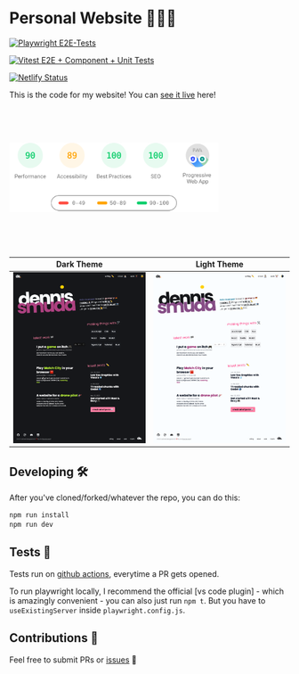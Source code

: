 # Personal Website 👨🏻‍💻

[![Playwright E2E-Tests](https://github.com/DennisSmuda/dennissmuda-website/actions/workflows/playwright.yml/badge.svg?branch=master)](https://github.com/DennisSmuda/dennissmuda-website/actions/workflows/playwright.yml)

[![Vitest E2E + Component + Unit Tests](https://github.com/DennisSmuda/dennissmuda-website/actions/workflows/vitest.yml/badge.svg?branch=master)](https://github.com/DennisSmuda/dennissmuda-website/actions/workflows/vitest.yml)

[![Netlify Status](https://api.netlify.com/api/v1/badges/5487d096-f9f1-496e-8ae4-613220817b9a/deploy-status)](https://app.netlify.com/sites/dennissmuda/deploys)

This is the code for my website! You can [see it live](https://dennissmuda.com/) here!

<p align="left" style="padding: 4rem 8rem 4rem 0;">
<img style="float:middle" width="auto" alt="PAGESPEED" src="./public/pagespeed.svg">
</p>

| Dark Theme                                | Light Theme                     |
| ----------------------------------------- | ------------------------------- |
| ![screenshot dark](./public/screenshot-dark.png) | ![screenshot](./public/screenshot.png) |

## Developing 🛠

After you've cloned/forked/whatever the repo, you can do this:

```bash
npm run install
npm run dev
```

## Tests 🧪

Tests run on [github actions](https://github.com/DennisSmuda/dennissmuda-website/actions), everytime a PR gets opened.

To run playwright locally, I recommend the official [vs code plugin] - which is amazingly convenient - you can also just run `npm t`. But you have to `useExistingServer` inside `playwright.config.js`.

## Contributions 🥁

Feel free to submit PRs or [issues](https://github.com/DennisSmuda/dennissmuda-website/issues) 👋

